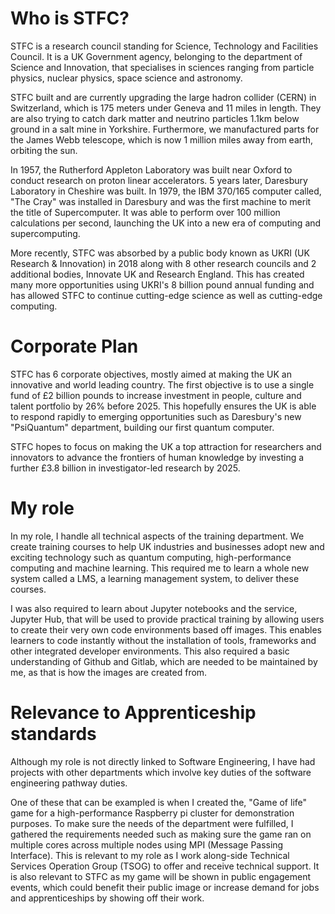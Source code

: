 # Who is STFC?

STFC is a research council standing for Science, Technology and Facilities Council. It is a UK Government agency, belonging to the department of Science and Innovation, that specialises in sciences ranging from particle physics, nuclear physics, space science and astronomy.

STFC built and are currently upgrading the large hadron collider (CERN) in Switzerland, which is 175 meters under Geneva and 11 miles in length. They are also trying to catch dark matter and neutrino particles 1.1km below ground in a salt mine in Yorkshire. Furthermore, we manufactured parts for the James Webb telescope, which is now 1 million miles away from earth, orbiting the sun.

In 1957, the Rutherford Appleton Laboratory was built near Oxford to conduct research on proton linear accelerators. 5 years later, Daresbury Laboratory in Cheshire was built. In 1979, the IBM 370/165 computer called, "The Cray" was installed in Daresbury and was the first machine to merit the title of Supercomputer. It was able to perform over 100 million calculations per second, launching the UK into a new era of computing and supercomputing. 

More recently, STFC was absorbed by a public body known as UKRI (UK Research & Innovation) in 2018 along with 8 other research councils and 2 additional bodies, Innovate UK and Research England. This has created many more opportunities using UKRI's 8 billion pound annual funding and has allowed STFC to continue cutting-edge science as well as cutting-edge computing.

# Corporate Plan

STFC has 6 corporate objectives, mostly aimed at making the UK an innovative and world leading country. The first objective is to use a single fund of £2 billion pounds to increase investment in people, culture and talent portfolio by 26% before 2025. This hopefully ensures the UK is able to respond rapidly to emerging opportunities such as Daresbury's new "PsiQuantum" department, building our first quantum computer.

STFC hopes to focus on making the UK a top attraction for researchers and innovators to advance the frontiers of human knowledge by investing a further £3.8 billion in investigator-led research by 2025.


# My role

In my role, I handle all technical aspects of the training department. We create training courses to help UK industries and businesses adopt new and exciting technology such as quantum computing, high-performance computing and machine learning. This required me to learn a whole new system called a LMS, a learning management system, to deliver these courses.

I was also required to learn about Jupyter notebooks and the service, Jupyter Hub, that will be used to provide practical training by allowing users to create their very own code environments based off images. This enables learners to code instantly without the installation of tools, frameworks and other integrated developer environments. This also required a basic understanding of Github and Gitlab, which are needed to be maintained by me, as that is how the images are created from.


# Relevance to Apprenticeship standards

Although my role is not directly linked to Software Engineering, I have had projects with other departments which involve key duties of the software engineering pathway duties. 

One of these that can be exampled is when I created the, "Game of life" game for a high-performance Raspberry pi cluster for demonstration purposes. To make sure the needs of the department were fulfilled, I gathered the requirements needed such as making sure the game ran on multiple cores across multiple nodes using MPI (Message Passing Interface). This is relevant to my role as I work along-side Technical Services Operation Group (TSOG) to offer and receive technical support. It is also relevant to STFC as my game will be shown in public engagement events, which could benefit their public image or increase demand for jobs and apprenticeships by showing off their work.
